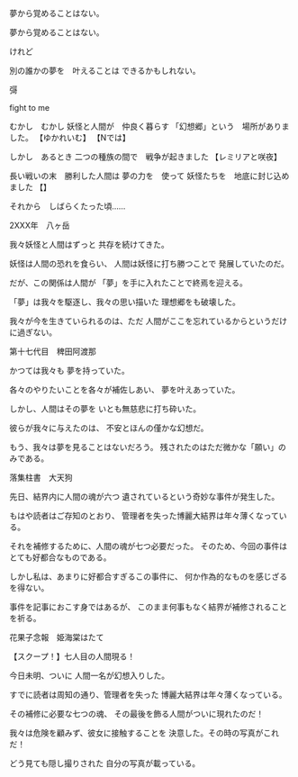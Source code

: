 夢から覚めることはない。

夢から覚めることはない。



けれど

別の誰かの夢を　叶えることは
できるかもしれない。

彁

fight to me



むかし　むかし
妖怪と人間が　仲良く暮らす
「幻想郷」という　場所がありました。
【ゆかれいむ】
【Nでは】

しかし　あるとき
二つの種族の間で　戦争が起きました
【レミリアと咲夜】

長い戦いの末　勝利した人間は
夢の力を　使って
妖怪たちを　地底に封じ込めました
【】

それから　しばらくたった頃……

2XXX年　八ヶ岳




我々妖怪と人間はずっと
共存を続けてきた。

妖怪は人間の恐れを食らい、
人間は妖怪に打ち勝つことで
発展していたのだ。

だが、この関係は人間が
「夢」を手に入れたことで終焉を迎える。

「夢」は我々を駆逐し、我々の思い描いた
理想郷をも破壊した。

我々が今を生きていられるのは、ただ
人間がここを忘れているからというだけに過ぎない。

第十七代目　稗田阿渡那



かつては我々も
夢を持っていた。

各々のやりたいことを各々が補佐しあい、
夢を叶えあっていた。

しかし、人間はその夢を
いとも無慈悲に打ち砕いた。

彼らが我々に与えたのは、
不安とほんの僅かな幻想だ。

もう、我々は夢を見ることはないだろう。
残されたのはただ微かな「願い」のみである。


落集柱書　大天狗





先日、結界内に人間の魂が六つ
遺されているという奇妙な事件が発生した。

もはや読者はご存知のとおり、
管理者を失った博麗大結界は年々薄くなっている。

それを補修するために、人間の魂が七つ必要だった。
そのため、今回の事件はとても好都合なものである。

しかし私は、あまりに好都合すぎるこの事件に、
何か作為的なものを感じざるを得ない。

事件を記事におこす身ではあるが、
このまま何事もなく結界が補修されることを祈る。

花果子念報　姫海棠はたて



【スクープ！】七人目の人間現る！

今日未明、ついに
人間一名が幻想入りした。

すでに読者は周知の通り、管理者を失った
博麗大結界は年々薄くなっている。

その補修に必要な七つの魂、
その最後を飾る人間がついに現れたのだ！

我々は危険を顧みず、彼女に接触することを
決意した。その時の写真がこれだ！

どう見ても隠し撮りされた
自分の写真が載っている。









